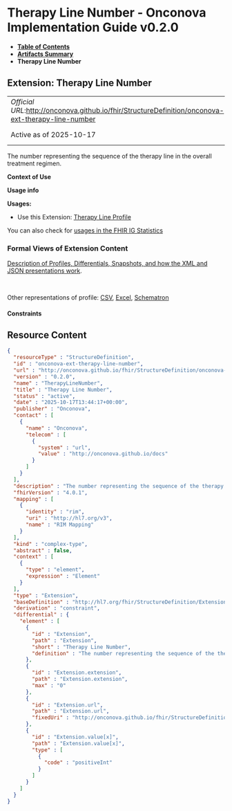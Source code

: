 # Therapy Line Number - Onconova Implementation Guide v0.2.0

* [**Table of Contents**](toc.md)
* [**Artifacts Summary**](artifacts.md)
* **Therapy Line Number**

## Extension: Therapy Line Number 

| | |
| :--- | :--- |
| *Official URL*:http://onconova.github.io/fhir/StructureDefinition/onconova-ext-therapy-line-number | *Version*:0.2.0 |
| Active as of 2025-10-17 | *Computable Name*:TherapyLineNumber |

The number representing the sequence of the therapy line in the overall treatment regimen.

**Context of Use**

**Usage info**

**Usages:**

* Use this Extension: [Therapy Line Profile](StructureDefinition-onconova-therapy-line.md)

You can also check for [usages in the FHIR IG Statistics](https://packages2.fhir.org/xig/onconova.fhir|current/StructureDefinition/onconova-ext-therapy-line-number)

### Formal Views of Extension Content

 [Description of Profiles, Differentials, Snapshots, and how the XML and JSON presentations work](http://build.fhir.org/ig/FHIR/ig-guidance/readingIgs.html#structure-definitions). 

 

Other representations of profile: [CSV](StructureDefinition-onconova-ext-therapy-line-number.csv), [Excel](StructureDefinition-onconova-ext-therapy-line-number.xlsx), [Schematron](StructureDefinition-onconova-ext-therapy-line-number.sch) 

#### Constraints



## Resource Content

```json
{
  "resourceType" : "StructureDefinition",
  "id" : "onconova-ext-therapy-line-number",
  "url" : "http://onconova.github.io/fhir/StructureDefinition/onconova-ext-therapy-line-number",
  "version" : "0.2.0",
  "name" : "TherapyLineNumber",
  "title" : "Therapy Line Number",
  "status" : "active",
  "date" : "2025-10-17T13:44:17+00:00",
  "publisher" : "Onconova",
  "contact" : [
    {
      "name" : "Onconova",
      "telecom" : [
        {
          "system" : "url",
          "value" : "http://onconova.github.io/docs"
        }
      ]
    }
  ],
  "description" : "The number representing the sequence of the therapy line in the overall treatment regimen.",
  "fhirVersion" : "4.0.1",
  "mapping" : [
    {
      "identity" : "rim",
      "uri" : "http://hl7.org/v3",
      "name" : "RIM Mapping"
    }
  ],
  "kind" : "complex-type",
  "abstract" : false,
  "context" : [
    {
      "type" : "element",
      "expression" : "Element"
    }
  ],
  "type" : "Extension",
  "baseDefinition" : "http://hl7.org/fhir/StructureDefinition/Extension|4.0.1",
  "derivation" : "constraint",
  "differential" : {
    "element" : [
      {
        "id" : "Extension",
        "path" : "Extension",
        "short" : "Therapy Line Number",
        "definition" : "The number representing the sequence of the therapy line in the overall treatment regimen."
      },
      {
        "id" : "Extension.extension",
        "path" : "Extension.extension",
        "max" : "0"
      },
      {
        "id" : "Extension.url",
        "path" : "Extension.url",
        "fixedUri" : "http://onconova.github.io/fhir/StructureDefinition/onconova-ext-therapy-line-number"
      },
      {
        "id" : "Extension.value[x]",
        "path" : "Extension.value[x]",
        "type" : [
          {
            "code" : "positiveInt"
          }
        ]
      }
    ]
  }
}

```
